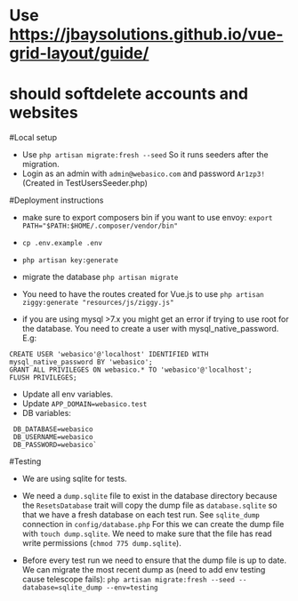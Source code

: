 # Use https://jbaysolutions.github.io/vue-grid-layout/guide/
# should softdelete accounts and websites

#Local setup
- Use `php artisan migrate:fresh --seed` So it runs seeders after the migration.
- Login as an admin with `admin@webasico.com` and password `Ar1zp3!` (Created in TestUsersSeeder.php)

#Deployment instructions

- make sure to export composers bin if you want to use envoy: 
`export PATH="$PATH:$HOME/.composer/vendor/bin"`

- `cp .env.example .env`

- `php artisan key:generate`

- migrate the database `php artisan migrate`

- You need to have the routes created for Vue.js to use `php artisan ziggy:generate "resources/js/ziggy.js"`

- if you are using mysql >7.x you might get an error if trying to use root for the database. You need to create a user with mysql_native_password. E.g:
```
CREATE USER 'webasico'@'localhost' IDENTIFIED WITH mysql_native_password BY 'webasico';
GRANT ALL PRIVILEGES ON webasico.* TO 'webasico'@'localhost';
FLUSH PRIVILEGES;
```

- Update all env variables.
 - Update `APP_DOMAIN=webasico.test`
 - DB variables:
 ```
  DB_DATABASE=webasico
  DB_USERNAME=webasico
  DB_PASSWORD=webasico`
 ```

#Testing

- We are using sqlite for tests. 

- We need a `dump.sqlite` file to exist in the database directory because the `ResetsDatabase` trait will copy the dump file as `database.sqlite` so that we have a fresh database on each test run. See `sqlite_dump` connection in `config/database.php`
  For this we can create the dump file with `touch dump.sqlite`. We need to make sure that the file has read write permissions (`chmod 775 dump.sqlite`).

- Before every test run we need to ensure that the dump file is up to date. 
  We can migrate the most recent dump as (need to add env testing cause telescope fails):
  `php artisan migrate:fresh --seed --database=sqlite_dump --env=testing`

